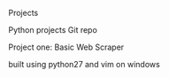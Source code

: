Projects

Python projects Git repo

Project one: Basic Web Scraper

built using python27 and vim on windows

